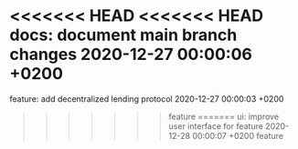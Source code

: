 <<<<<<< HEAD
<<<<<<< HEAD
docs: document main branch changes 2020-12-27 00:00:06 +0200
=======
feature: add decentralized lending protocol 2020-12-27 00:00:03 +0200
>>>>>>> feature
=======
ui: improve user interface for feature 2020-12-28 00:00:07 +0200
>>>>>>> feature
